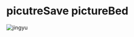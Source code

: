 # picutreSave pictureBed
![jingyu](https://github.com/user-attachments/assets/61e1cc5f-0ef4-4603-9161-b5c819d7f287)

